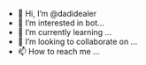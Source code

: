 - 👋 Hi, I’m @dadidealer
- 👀 I’m interested in bot...
- 🌱 I’m currently learning ...
- 💞️ I’m looking to collaborate on ...
- 📫 How to reach me ...

<!---
dadidealer/dadidealer is a ✨ special ✨ repository because its `README.md` (this file) appears on your GitHub profile.
You can click the Preview link to take a look at your changes.
--->
